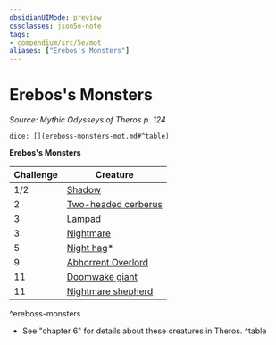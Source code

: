 ```yaml
---
obsidianUIMode: preview
cssclasses: json5e-note
tags:
- compendium/src/5e/mot
aliases: ["Erebos's Monsters"]
---
```

# Erebos's Monsters
*Source: Mythic Odysseys of Theros p. 124* 

`dice: [](ereboss-monsters-mot.md#^table)`

**Erebos's Monsters**

| Challenge | Creature |
|-----------|----------|
| 1/2 | [Shadow](compendium/bestiary/undead/shadow.md) | MM |
| 2 | [Two-headed cerberus](compendium/bestiary/monstrosity/two-headed-cerberus-mot.md) | MOoT |
| 3 | [Lampad](compendium/bestiary/fey/lampad-mot.md) | MOoT |
| 3 | [Nightmare](compendium/bestiary/fiend/nightmare.md) | MM |
| 5 | [Night hag](compendium/bestiary/fiend/night-hag.md)* | MM |
| 9 | [Abhorrent Overlord](compendium/bestiary/fiend/abhorrent-overlord-mot.md) | MOoT |
| 11 | [Doomwake giant](compendium/bestiary/giant/doomwake-giant-mot.md) | MOoT |
| 11 | [Nightmare shepherd](compendium/bestiary/fiend/nightmare-shepherd-mot.md) | MOoT |
^ereboss-monsters

* See "chapter 6" for details about these creatures in Theros.
^table